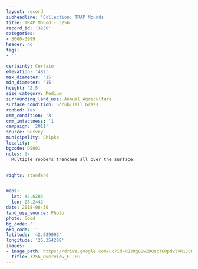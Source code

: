 ```yaml
---
layout: record
subheadline: 'Collection: TRAP Mounds'
title: TRAP Mound - 3256
record_id: '3256'
categories:
- 3000-3999
header: no
tags:
- ''

certainty: Certain
elevation: '482'
max_diameter: '15'
min_diameter: '15'
height: '2.5'
size_category: Medium
surrounding_land_use: Annual Agriculture
surface_condition: Scrub|Tall Grass
robbed: Yes
crm_condition: '3'
crm_intactness: '1'
campaign: '2011'
source: Survey
municipality: Shipka
locality: ''
bgcode: DS001
notes: |-
  Multiple robbers trenches all over the surface.


rights: standard


maps:
  lat: 42.6285
  lon: 25.2442
date: 2018-08-30
land_use_source: Photo
photo: Good
bg_code: ''
akb_code: ''
latitude: '42.689993'
longitude: '25.354208'
images:
- image_path: https://drive.google.com/uc?id=0B3Rg88wZDQscTGRpdVlvR1J0WkU
  title: 3256_Overview_E.JPG
---
```

